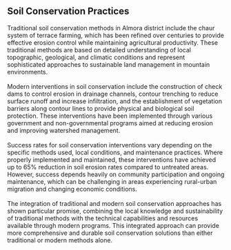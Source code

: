 ## Soil Conservation Practices

Traditional soil conservation methods in Almora district include the chaur system of terrace farming, which has been refined over centuries to provide effective erosion control while maintaining agricultural productivity. These traditional methods are based on detailed understanding of local topographic, geological, and climatic conditions and represent sophisticated approaches to sustainable land management in mountain environments.  <br> <br> 
Modern interventions in soil conservation include the construction of check dams to control erosion in drainage channels, contour trenching to reduce surface runoff and increase infiltration, and the establishment of vegetation barriers along contour lines to provide physical and biological soil protection. These interventions have been implemented through various government and non-governmental programs aimed at reducing erosion and improving watershed management. <br> <br>
Success rates for soil conservation interventions vary depending on the specific methods used, local conditions, and maintenance practices. Where properly implemented and maintained, these interventions have achieved up to 65% reduction in soil erosion rates compared to untreated areas. However, success depends heavily on community participation and ongoing maintenance, which can be challenging in areas experiencing rural-urban migration and changing economic conditions.  <br> <br>
The integration of traditional and modern soil conservation approaches has shown particular promise, combining the local knowledge and sustainability of traditional methods with the technical capabilities and resources available through modern programs. This integrated approach can provide more comprehensive and durable soil conservation solutions than either traditional or modern methods alone.
